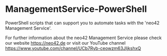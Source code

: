 # ManagementService-PowerShell
PowerShell scripts that can support you to automate tasks with the 'neo42 Management Service'.

For further information about the neo42 Management Service please check our website https://neo42.de or visit our YouTube channel https://www.youtube.com/channel/UCb7Ryb-ceowzm63JIjkshxQ
